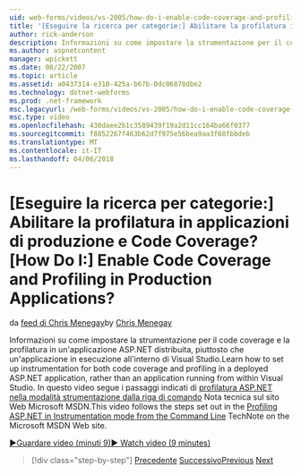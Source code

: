 ```yaml
---
uid: web-forms/videos/vs-2005/how-do-i-enable-code-coverage-and-profiling-in-production-applications
title: '[Eseguire la ricerca per categorie:] Abilitare la profilatura in applicazioni di produzione e Code Coverage? | Microsoft Docs'
author: rick-anderson
description: Informazioni su come impostare la strumentazione per il code coverage e la profilatura in un'applicazione ASP.NET distribuita, piuttosto che un'applicazione in esecuzione all'interno Vi...
ms.author: aspnetcontent
manager: wpickett
ms.date: 08/22/2007
ms.topic: article
ms.assetid: a0437314-e310-425a-b67b-0dc06878dbe2
ms.technology: dotnet-webforms
ms.prod: .net-framework
msc.legacyurl: /web-forms/videos/vs-2005/how-do-i-enable-code-coverage-and-profiling-in-production-applications
msc.type: video
ms.openlocfilehash: 430daee2b1c3589439f19a2d11cc164ba66f0377
ms.sourcegitcommit: f8852267f463b62d7f975e56bea9aa3f68fbbdeb
ms.translationtype: MT
ms.contentlocale: it-IT
ms.lasthandoff: 04/06/2018
---
```

<a name="how-do-i-enable-code-coverage-and-profiling-in-production-applications"></a><span data-ttu-id="192d8-104">[Eseguire la ricerca per categorie:] Abilitare la profilatura in applicazioni di produzione e Code Coverage?</span><span class="sxs-lookup"><span data-stu-id="192d8-104">[How Do I:] Enable Code Coverage and Profiling in Production Applications?</span></span>
====================
<span data-ttu-id="192d8-105">da [feed di Chris Menegay](https://twitter.com/CMenegay)</span><span class="sxs-lookup"><span data-stu-id="192d8-105">by [Chris Menegay](https://twitter.com/CMenegay)</span></span>

<span data-ttu-id="192d8-106">Informazioni su come impostare la strumentazione per il code coverage e la profilatura in un'applicazione ASP.NET distribuita, piuttosto che un'applicazione in esecuzione all'interno di Visual Studio.</span><span class="sxs-lookup"><span data-stu-id="192d8-106">Learn how to set up instrumentation for both code coverage and profiling in a deployed ASP.NET application, rather than an application running from within Visual Studio.</span></span> <span data-ttu-id="192d8-107">In questo video segue i passaggi indicati di [profilatura ASP.NET nella modalità strumentazione dalla riga di comando](https://msdn.microsoft.com/teamsystem/aa718860.aspx) Nota tecnica sul sito Web Microsoft MSDN.</span><span class="sxs-lookup"><span data-stu-id="192d8-107">This video follows the steps set out in the [Profiling ASP.NET in Instrumentation mode from the Command Line](https://msdn.microsoft.com/teamsystem/aa718860.aspx) TechNote on the Microsoft MSDN Web site.</span></span>

[<span data-ttu-id="192d8-108">&#9654;Guardare video (minuti 9)</span><span class="sxs-lookup"><span data-stu-id="192d8-108">&#9654; Watch video (9 minutes)</span></span>](https://channel9.msdn.com/Blogs/ASP-NET-Site-Videos/how-do-i-enable-code-coverage-and-profiling-in-production-applications)

> [!div class="step-by-step"]
> <span data-ttu-id="192d8-109">[Precedente](how-do-i-run-unit-tests-against-a-deployed-database.md)
> [Successivo](web-deployment-projects.md)</span><span class="sxs-lookup"><span data-stu-id="192d8-109">[Previous](how-do-i-run-unit-tests-against-a-deployed-database.md)
[Next](web-deployment-projects.md)</span></span>
